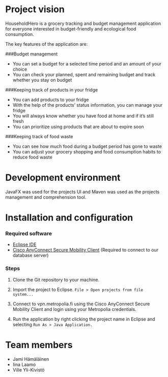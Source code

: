 # Project vision

HouseholdHero is a grocery tracking and budget management application for everyone interested in budget-friendly and ecological food consumption.

The key features of the application are:

###Budget management
- You can set a budget for a selected time period and an amount of your choice
- You can check your planned, spent and remaining budget and track whether you stay on budget

###Keeping track of products in your fridge
- You can add products to your fridge
- With the help of the products’ status information, you can manage your fridge 
- You will always know whether you have food at home and if it’s still fresh
- You can prioritize using products that are about to expire soon

###Keeping track of food waste
- You can see how much food during a budget period has gone to waste
- You can adjust your grocery shopping and food consumption habits to reduce food waste

# Development environment
JavaFX was used for the projects UI and Maven was used as the projects management and comprehension tool.


# Installation and configuration
### Required software
- [Eclipse IDE](https://www.eclipse.org/downloads/)
- [Cisco AnyConnect Secure Mobility Client](https://vpn.metropolia.fi/) (Required to connect to our database server)

### Steps

1. Clone the Git repository to your machine.

2. Import the project to Eclipse.
```File > Open projects from file system...```

3. Connect to vpn.metropolia.fi using the Cisco AnyConnect Secure Mobility Client and login using your Metropolia credentials.

4. Run the application by right clicking the project name in Eclipse and selecting ```Run As > Java Application.```

# Team members
- Jami Hämäläinen
- Iina Laamo
- Ville Yli-Kivistö
